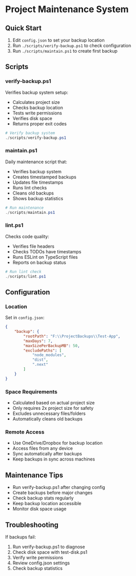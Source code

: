 # Project Maintenance System

## Quick Start
1. Edit `config.json` to set your backup location
2. Run `./scripts/verify-backup.ps1` to check configuration
3. Run `./scripts/maintain.ps1` to create first backup

## Scripts

### verify-backup.ps1
Verifies backup system setup:
- Calculates project size
- Checks backup location
- Tests write permissions
- Verifies disk space
- Returns proper exit codes

```powershell
# Verify backup system
./scripts/verify-backup.ps1
```

### maintain.ps1
Daily maintenance script that:
- Verifies backup system
- Creates timestamped backups
- Updates file timestamps
- Runs lint checks
- Cleans old backups
- Shows backup statistics

```powershell
# Run maintenance
./scripts/maintain.ps1
```

### lint.ps1
Checks code quality:
- Verifies file headers
- Checks TODOs have timestamps
- Runs ESLint on TypeScript files
- Reports on backup status

```powershell
# Run lint check
./scripts/lint.ps1
```

## Configuration

### Location
Set in `config.json`:
```json
{
    "backup": {
        "rootPath": "F:\\ProjectBackups\\Test-App",
        "maxDays": 7,
        "maxSizePerBackupMB": 50,
        "excludePaths": [
            "node_modules",
            "dist",
            ".next"
        ]
    }
}
```

### Space Requirements
- Calculated based on actual project size
- Only requires 2x project size for safety
- Excludes unnecessary files/folders
- Automatically cleans old backups

### Remote Access
- Use OneDrive/Dropbox for backup location
- Access files from any device
- Sync automatically after backups
- Keep backups in sync across machines

## Maintenance Tips
- Run verify-backup.ps1 after changing config
- Create backups before major changes
- Check backup stats regularly
- Keep backup location accessible
- Monitor disk space usage

## Troubleshooting
If backups fail:
1. Run verify-backup.ps1 to diagnose
2. Check disk space with test-disk.ps1
3. Verify write permissions
4. Review config.json settings
5. Check backup statistics
